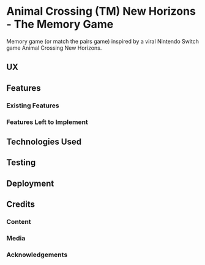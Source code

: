 # Animal Crossing (TM) New Horizons - The Memory Game

Memory game (or match the pairs game) inspired by a viral Nintendo Switch game Animal Crossing New Horizons. 
 
## UX
 

## Features


 
### Existing Features


### Features Left to Implement


## Technologies Used



## Testing


## Deployment


## Credits

### Content


### Media


### Acknowledgements


